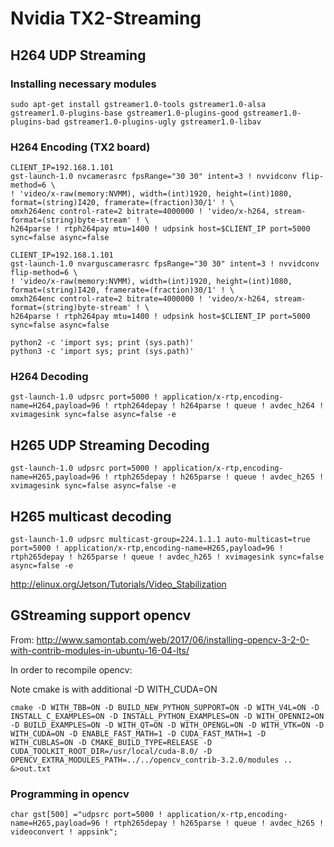 # Nvidia TX2-Streaming
## H264 UDP Streaming
### Installing necessary modules
```
sudo apt-get install gstreamer1.0-tools gstreamer1.0-alsa gstreamer1.0-plugins-base gstreamer1.0-plugins-good gstreamer1.0-plugins-bad gstreamer1.0-plugins-ugly gstreamer1.0-libav 
```
### H264 Encoding (TX2 board)
```
CLIENT_IP=192.168.1.101
gst-launch-1.0 nvcamerasrc fpsRange="30 30" intent=3 ! nvvidconv flip-method=6 \
! 'video/x-raw(memory:NVMM), width=(int)1920, height=(int)1080, format=(string)I420, framerate=(fraction)30/1' ! \
omxh264enc control-rate=2 bitrate=4000000 ! 'video/x-h264, stream-format=(string)byte-stream' ! \
h264parse ! rtph264pay mtu=1400 ! udpsink host=$CLIENT_IP port=5000 sync=false async=false
```

```
CLIENT_IP=192.168.1.101
gst-launch-1.0 nvarguscamerasrc fpsRange="30 30" intent=3 ! nvvidconv flip-method=6 \
! 'video/x-raw(memory:NVMM), width=(int)1920, height=(int)1080, format=(string)I420, framerate=(fraction)30/1' ! \
omxh264enc control-rate=2 bitrate=4000000 ! 'video/x-h264, stream-format=(string)byte-stream' ! \
h264parse ! rtph264pay mtu=1400 ! udpsink host=$CLIENT_IP port=5000 sync=false async=false
```


```
python2 -c 'import sys; print (sys.path)'
python3 -c 'import sys; print (sys.path)'
```

### H264 Decoding
```
gst-launch-1.0 udpsrc port=5000 ! application/x-rtp,encoding-name=H264,payload=96 ! rtph264depay ! h264parse ! queue ! avdec_h264 ! xvimagesink sync=false async=false -e
```

## H265 UDP Streaming Decoding
```
gst-launch-1.0 udpsrc port=5000 ! application/x-rtp,encoding-name=H265,payload=96 ! rtph265depay ! h265parse ! queue ! avdec_h265 ! xvimagesink sync=false async=false -e
```

## H265 multicast decoding
```
gst-launch-1.0 udpsrc multicast-group=224.1.1.1 auto-multicast=true port=5000 ! application/x-rtp,encoding-name=H265,payload=96 ! rtph265depay ! h265parse ! queue ! avdec_h265 ! xvimagesink sync=false async=false -e
```
http://elinux.org/Jetson/Tutorials/Video_Stabilization

## GStreaming support opencv
From:
http://www.samontab.com/web/2017/06/installing-opencv-3-2-0-with-contrib-modules-in-ubuntu-16-04-lts/

In order to recompile opencv:

Note cmake is with additional -D WITH_CUDA=ON

```
cmake -D WITH_TBB=ON -D BUILD_NEW_PYTHON_SUPPORT=ON -D WITH_V4L=ON -D INSTALL_C_EXAMPLES=ON -D INSTALL_PYTHON_EXAMPLES=ON -D WITH_OPENNI2=ON -D BUILD_EXAMPLES=ON -D WITH_QT=ON -D WITH_OPENGL=ON -D WITH_VTK=ON -D WITH_CUDA=ON -D ENABLE_FAST_MATH=1 -D CUDA_FAST_MATH=1 -D WITH_CUBLAS=ON -D CMAKE_BUILD_TYPE=RELEASE -D CUDA_TOOLKIT_ROOT_DIR=/usr/local/cuda-8.0/ -D OPENCV_EXTRA_MODULES_PATH=../../opencv_contrib-3.2.0/modules ..  &>out.txt
```
### Programming in opencv
```
char gst[500] ="udpsrc port=5000 ! application/x-rtp,encoding-name=H265,payload=96 ! rtph265depay ! h265parse ! queue ! avdec_h265 ! videoconvert ! appsink";
```
